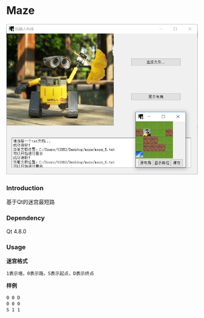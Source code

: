 # Maze  
![img](https://github.com/Condor-G/Maze/blob/master/images/img.png)
### Introduction
基于Qt的迷宫最短路  
### Dependency
Qt 4.8.0  
### Usage
**迷宫格式**  
```
1表示墙，0表示路，S表示起点，D表示终点  
```

**样例**  
```
0 0 D   
0 0 0   
S 1 1   
```
